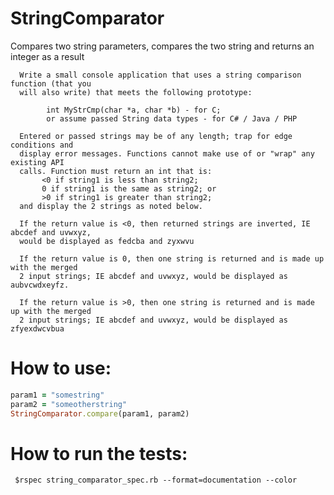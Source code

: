 StringComparator
================

Compares two string parameters, compares the two string and returns an integer as a result

      Write a small console application that uses a string comparison function (that you
      will also write) that meets the following prototype:
 
            int MyStrCmp(char *a, char *b) - for C;
            or assume passed String data types - for C# / Java / PHP
 
      Entered or passed strings may be of any length; trap for edge conditions and
      display error messages. Functions cannot make use of or "wrap" any existing API
      calls. Function must return an int that is:
           <0 if string1 is less than string2;
           0 if string1 is the same as string2; or
           >0 if string1 is greater than string2;
      and display the 2 strings as noted below.
 
      If the return value is <0, then returned strings are inverted, IE abcdef and uvwxyz,
      would be displayed as fedcba and zyxwvu
 
      If the return value is 0, then one string is returned and is made up with the merged
      2 input strings; IE abcdef and uvwxyz, would be displayed as aubvcwdxeyfz.
 
      If the return value is >0, then one string is returned and is made up with the merged
      2 input strings; IE abcdef and uvwxyz, would be displayed as zfyexdwcvbua

How to use:
====
```ruby
param1 = "somestring"
param2 = "someotherstring"
StringComparator.compare(param1, param2)
```

How to run the tests:
====

     $rspec string_comparator_spec.rb --format=documentation --color
